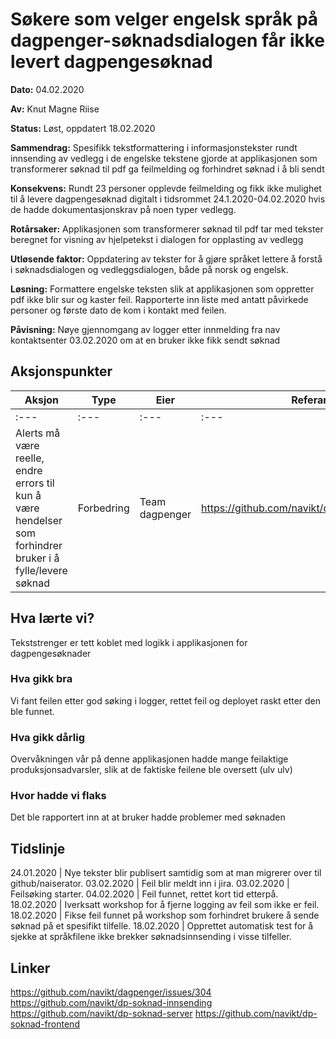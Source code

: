 # Søkere som velger engelsk språk på dagpenger-søknadsdialogen får ikke levert dagpengesøknad

**Dato:** 04.02.2020

**Av:** Knut Magne Riise

**Status:** Løst, oppdatert 18.02.2020

**Sammendrag:** Spesifikk tekstformattering i informasjonstekster rundt innsending av vedlegg i de engelske tekstene
gjorde at applikasjonen som transformerer søknad til pdf ga feilmelding og forhindret søknad i å bli sendt

**Konsekvens:** Rundt 23 personer opplevde feilmelding og fikk ikke mulighet til å levere dagpengesøknad digitalt i tidsrommet 24.1.2020-04.02.2020
hvis de hadde dokumentasjonskrav på noen typer vedlegg.

**Rotårsaker:** Applikasjonen som transformerer søknad til pdf tar med tekster beregnet for visning av hjelpetekst i dialogen for opplasting av vedlegg

**Utløsende faktor:** Oppdatering av tekster for å gjøre språket lettere å forstå i søknadsdialogen og vedleggsdialogen, både på norsk og engelsk.

**Løsning:** Formattere engelske teksten slik at applikasjonen som oppretter pdf ikke blir sur og kaster feil.
Rapporterte inn liste med antatt påvirkede personer og første dato de kom i kontakt med feilen.

**Påvisning:** Nøye gjennomgang av logger etter innmelding fra nav kontaktsenter 03.02.2020 om at en bruker ikke fikk sendt søknad

## Aksjonspunkter

| Aksjon                                                                                                     | Type       | Eier           | Referanse                                      |
| ---------------------------------------------------------------------------------------------------------- | ---------- | -------------- | ---------------------------------------------- |
| :---                                                                                                       | :---       | :---           | :---                                           |
| Alerts må være reelle, endre errors til kun å være hendelser som forhindrer bruker i å fylle/levere søknad | Forbedring | Team dagpenger | https://github.com/navikt/dagpenger/issues/304 |

## Hva lærte vi?

Tekststrenger er tett koblet med logikk i applikasjonen for dagpengesøknader

### Hva gikk bra

Vi fant feilen etter god søking i logger, rettet feil og deployet raskt etter den ble funnet.

### Hva gikk dårlig

Overvåkningen vår på denne applikasjonen hadde mange feilaktige produksjonsadvarsler,
slik at de faktiske feilene ble oversett (ulv ulv)

### Hvor hadde vi flaks

Det ble rapportert inn at at bruker hadde problemer med søknaden

## Tidslinje

24.01.2020 | Nye tekster blir publisert samtidig som at man migrerer over til github/naiserator. 
03.02.2020 | Feil blir meldt inn i jira. 
03.02.2020 | Feilsøking starter. 
04.02.2020 | Feil funnet, rettet kort tid etterpå. 
18.02.2020 | Iverksatt workshop for å fjerne logging av feil som ikke er feil. 
18.02.2020 | Fikse feil funnet på workshop som forhindret brukere å sende søknad på et spesifikt tilfelle. 
18.02.2020 | Opprettet automatisk test for å sjekke at språkfilene ikke brekker søknadsinnsending i visse tilfeller.

## Linker

https://github.com/navikt/dagpenger/issues/304
https://github.com/navikt/dp-soknad-innsending
https://github.com/navikt/dp-soknad-server
https://github.com/navikt/dp-soknad-frontend

